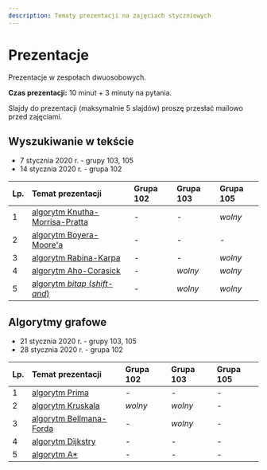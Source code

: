 ```yaml
---
description: Tematy prezentacji na zajęciach styczniowych
---
```


# Prezentacje

Prezentacje w zespołach dwuosobowych.

**Czas prezentacji:** 10 minut + 3 minuty na pytania.

Slajdy do prezentacji \(maksymalnie 5 slajdów\) proszę przesłać mailowo przed zajęciami.

## **Wyszukiwanie w tekście**

* 7 stycznia 2020 r. - grupy 103, 105
* 14 stycznia 2020 r. - grupa 102

| Lp. | Temat prezentacji | Grupa 102 | Grupa 103 | Grupa 105 |
| :--- | :--- | :--- | :--- | :--- |
| 1 | [algorytm Knutha-Morrisa-Pratta](https://en.wikipedia.org/wiki/Knuth%E2%80%93Morris%E2%80%93Pratt_algorithm) | - | - | _wolny_ |
| 2 | [algorytm Boyera-Moore'a](https://en.wikipedia.org/wiki/Boyer%E2%80%93Moore_string-search_algorithm) | - | - | - |
| 3 | [algorytm Rabina-Karpa](https://en.wikipedia.org/wiki/Rabin%E2%80%93Karp_algorithm) | - | - | _wolny_ |
| 4 | [algorytm Aho-Corasick](https://en.wikipedia.org/wiki/Aho%E2%80%93Corasick_algorithm) | - | _wolny_ | _wolny_ |
| 5 | [algorytm _bitap_ \(_shift-and_\)](https://en.wikipedia.org/wiki/Bitap_algorithm) | - | _wolny_ | _wolny_ |

## Algorytmy grafowe

* 21 stycznia 2020 r. - grupy 103, 105
* 28 stycznia 2020 r. - grupa 102

| Lp. | Temat prezentacji | Grupa 102 | Grupa 103 | Grupa 105 |
| :--- | :--- | :--- | :--- | :--- |
| 1 | [algorytm Prima](https://en.wikipedia.org/wiki/Prim%27s_algorithm) | - | - | - |
| 2 | [algorytm Kruskala](https://en.wikipedia.org/wiki/Kruskal%27s_algorithm) | _wolny_ | _wolny_ | - |
| 3 | [algorytm Bellmana-Forda](https://en.wikipedia.org/wiki/Bellman%E2%80%93Ford_algorithm) | - | _wolny_ | - |
| 4 | [algorytm Dijkstry](https://en.wikipedia.org/wiki/Dijkstra%27s_algorithm) | - | - | - |
| 5 | [algorytm A\*](https://en.wikipedia.org/wiki/A*_search_algorithm) | - | - | - |

